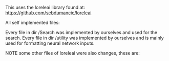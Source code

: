 This uses the loreleai library found at: https://github.com/sebdumancic/loreleai


All self implemented files:

  Every file in dir /Search was implemented by ourselves and used for the search.
  Every file in dir /utility was implemented by ourselves and is mainly used for formatting neural network inputs.

NOTE some other files of loreleai were also changes, these are:
